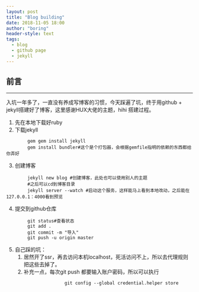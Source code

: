 ```yaml
---
layout: post
title: "Blog building"
date: 2018-11-05 18:00
author: "boring"
header-style: text
tags:
  - blog
  - github page
  - jekyll
---
```


## 前言
---
入坑一年多了，一直没有养成写博客的习惯，今天踩遍了坑，终于用github + jekyll搭建好了博客，这里感谢HUX大佬的主题，hihi
搭建过程。  
1. 先在本地下载好ruby  
2. 下载jekyll   
```
        gem gem install jekyll
        gem install bundler#这个是个打包器，会根据gemfile指明的依赖的东西都给你弄好
```
3. 创建博客  
```
        jekyll new blog #创建博客，此处也可以使用别人的主题
        #之后可以cd到博客目录
        jekyll server --watch #启动这个服务，这样能马上看到本地改动，之后能在127.0.0.1：4000看到预览

```
4. 提交到github仓库
```
        git status#查看状态
        git add .
        git commit -m "导入"
        git push -u origin master
```

   
5. 自己踩的坑： 
    1. 居然开了ssr，再去访问本机localhost，死活访问不上，所以去代理规则把这些去掉了。
    2. 补充一点，每次git push 都要输入账户密码，所以可以执行
```
                      git config --global credential.helper store
```  